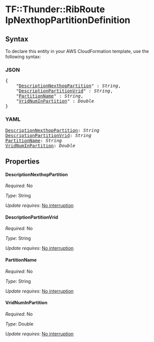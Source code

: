 # TF::Thunder::RibRoute IpNexthopPartitionDefinition

## Syntax

To declare this entity in your AWS CloudFormation template, use the following syntax:

### JSON

<pre>
{
    "<a href="#descriptionnexthoppartition" title="DescriptionNexthopPartition">DescriptionNexthopPartition</a>" : <i>String</i>,
    "<a href="#descriptionpartitionvrid" title="DescriptionPartitionVrid">DescriptionPartitionVrid</a>" : <i>String</i>,
    "<a href="#partitionname" title="PartitionName">PartitionName</a>" : <i>String</i>,
    "<a href="#vridnuminpartition" title="VridNumInPartition">VridNumInPartition</a>" : <i>Double</i>
}
</pre>

### YAML

<pre>
<a href="#descriptionnexthoppartition" title="DescriptionNexthopPartition">DescriptionNexthopPartition</a>: <i>String</i>
<a href="#descriptionpartitionvrid" title="DescriptionPartitionVrid">DescriptionPartitionVrid</a>: <i>String</i>
<a href="#partitionname" title="PartitionName">PartitionName</a>: <i>String</i>
<a href="#vridnuminpartition" title="VridNumInPartition">VridNumInPartition</a>: <i>Double</i>
</pre>

## Properties

#### DescriptionNexthopPartition

_Required_: No

_Type_: String

_Update requires_: [No interruption](https://docs.aws.amazon.com/AWSCloudFormation/latest/UserGuide/using-cfn-updating-stacks-update-behaviors.html#update-no-interrupt)

#### DescriptionPartitionVrid

_Required_: No

_Type_: String

_Update requires_: [No interruption](https://docs.aws.amazon.com/AWSCloudFormation/latest/UserGuide/using-cfn-updating-stacks-update-behaviors.html#update-no-interrupt)

#### PartitionName

_Required_: No

_Type_: String

_Update requires_: [No interruption](https://docs.aws.amazon.com/AWSCloudFormation/latest/UserGuide/using-cfn-updating-stacks-update-behaviors.html#update-no-interrupt)

#### VridNumInPartition

_Required_: No

_Type_: Double

_Update requires_: [No interruption](https://docs.aws.amazon.com/AWSCloudFormation/latest/UserGuide/using-cfn-updating-stacks-update-behaviors.html#update-no-interrupt)

